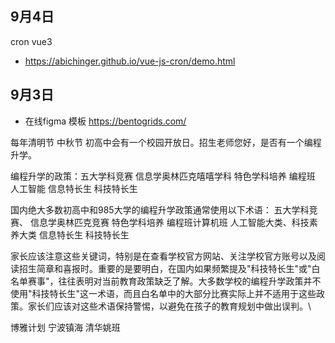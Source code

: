 ## 9月4日
   cron vue3
  - https://abichinger.github.io/vue-js-cron/demo.html
## 9月3日
- 在线figma 模板 https://bentogrids.com/


每年清明节 中秋节  初高中会有一个校园开放日。招生老师您好，是否有一个编程升学。

编程升学的政策：五大学科竞赛  信息学奥林匹克嘻嘻学科  特色学科培养 编程班  人工智能   信息特长生   科技特长生

国内绝大多数初高中和985大学的编程升学政策通常使用以下术语：
五大学科竞赛、
信息学奥林匹克竞赛
特色学科培养
编程班计算机班
人工智能大类、科技素养大类
信息特长生
科技特长生

家长应该注意这些关键词，特别是在查看学校官方网站、关注学校官方账号以及阅读招生简章和喜报时。重要的是要明白，在国内如果频繁提及"科技特长生"或"白名单赛事"，往往表明对当前教育政策缺乏了解。大多数学校的编程升学政策并不使用"科技特长生"这一术语，而且白名单中的大部分比赛实际上并不适用于这些政策。家长们应该对这些术语保持警惕，以避免在孩子的教育规划中做出误判。\


博雅计划
宁波镇海
清华姚班